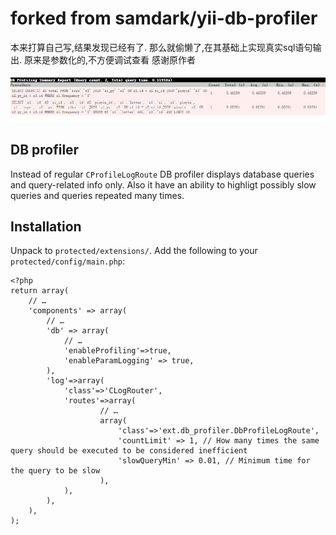 forked from samdark/yii-db-profiler
===========
本来打算自己写,结果发现已经有了. 那么就偷懒了,在其基础上实现真实sql语句输出. 原来是参数化的,不方便调试查看
感谢原作者

![image](https://raw.githubusercontent.com/lijin007/yii-db-profiler/master/example1.jpg)

DB profiler
------------

Instead of regular `CProfileLogRoute` DB profiler displays database queries and
query-related info only. Also it have an ability to highligt possibly slow queries
and queries repeated many times.

Installation
------------

Unpack to `protected/extensions/`. Add the following to your `protected/config/main.php`:

~~~
<?php
return array(
	// …
	'components' => array(
		// …
		'db' => array(
			// …
			'enableProfiling'=>true,
			'enableParamLogging' => true,
		),
		'log'=>array(
			'class'=>'CLogRouter',
			'routes'=>array(
					// …
            	    array(
                	    'class'=>'ext.db_profiler.DbProfileLogRoute',
						'countLimit' => 1, // How many times the same query should be executed to be considered inefficient
						'slowQueryMin' => 0.01, // Minimum time for the query to be slow
                	),
			),
		),
	),
);
~~~